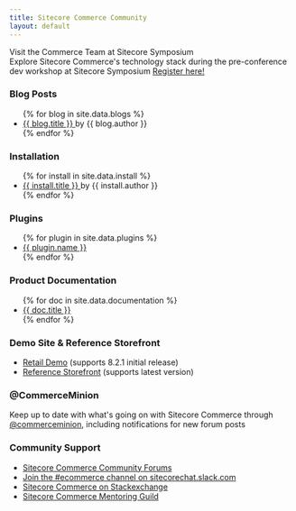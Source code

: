```yaml
---
title: Sitecore Commerce Community
layout: default
---
```


<div class="symBox">
    <div class="symTitle">Visit the Commerce Team at Sitecore Symposium</div>
    Explore Sitecore Commerce's technology stack during the pre-conference dev workshop at Sitecore Symposium 
    <a class="symRegister" href="http://siteco.re/2qxAPJU">Register here!</a>
</div>

### Blog Posts

<ul>
    {% for blog in site.data.blogs %}
    <li>
        <a href="{{blog.link}}">
            {{ blog.title }}
        </a>
        by {{ blog.author }}
    </li>
    {% endfor %}
</ul>

### Installation

<ul>
    {% for install in site.data.install %}
    <li>
        <a href="{{install.link}}">
            {{ install.title }}
        </a>
        by {{ install.author }}
    </li>
    {% endfor %}
</ul>

### Plugins

<ul>
    {% for plugin in site.data.plugins %}
    <li>
        <a href="{{plugin.link}}">
            {{ plugin.name }}
        </a>
    </li>
    {% endfor %}
</ul>

### Product Documentation

<ul>
    {% for doc in site.data.documentation %}
    <li>
        <a href="{{doc.link}}">
            {{ doc.title }}
        </a>
    </li>
    {% endfor %}
</ul>

### Demo Site & Reference Storefront

- [Retail Demo](https://github.com/Sitecore/Sitecore.Demo.Retail) (supports 8.2.1 initial release)
- [Reference Storefront](https://github.com/Sitecore/Reference-Storefront) (supports latest version)

### @CommerceMinion

Keep up to date with what's going on with Sitecore Commerce through [@commerceminion](https://twitter.com/commerceminion), including notifications for new forum posts

### Community Support

- [Sitecore Commerce Community Forums](https://community.sitecore.net/developers/f/6)
- [Join the #ecommerce channel on sitecorechat.slack.com](https://sitecorechat.slack.com/)
- [Sitecore Commerce on Stackexchange](https://sitecore.stackexchange.com/questions/tagged/sitecore-commerce)
- [Sitecore Commerce Mentoring Guild](https://github.com/sitecoreguild/scmg/wiki)

